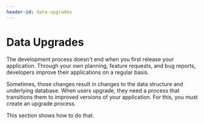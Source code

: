 ```yaml
---
header-id: data-upgrades
---
```


# Data Upgrades

The development process doesn't end when you first release your application.
Through your own planning, feature requests, and bug reports, developers improve
their applications on a regular basis. 

Sometimes, those changes result in changes to the data structure and underlying
database. When users upgrade, they need a process that transitions them to
improved versions of your application. For this, you must create an upgrade
process. 

This section shows how to do that. 
